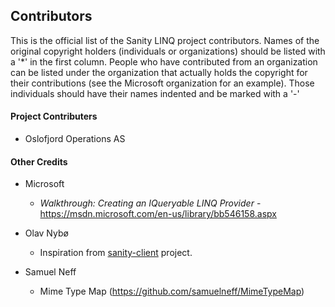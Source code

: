 ﻿Contributors
--------------
This is the official list of the Sanity LINQ project contributors.
Names of the original copyright holders (individuals or organizations)
should be listed with a '*' in the first column. People who have 
contributed from an organization can be listed under the organization
that actually holds the copyright for their contributions (see the 
Microsoft organization for an example). Those individuals should have
their names indented and be marked with a '-'
 
#### Project Contributers

* Oslofjord Operations AS

#### Other Credits

* Microsoft
  - *Walkthrough: Creating an IQueryable LINQ Provider* - https://msdn.microsoft.com/en-us/library/bb546158.aspx

* Olav Nybø
  - Inspiration from [sanity-client](https://github.com/onybo/sanity-client) project.
   
* Samuel Neff
  - Mime Type Map (https://github.com/samuelneff/MimeTypeMap) 